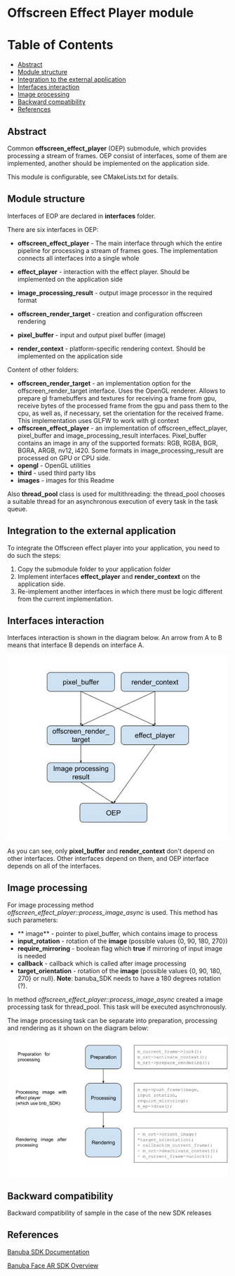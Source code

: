 # Offscreen Effect Player module



# Table of Contents

- [Abstract](#Abstract) 
- [Module structure](#module_structure)
- [Integration to the external application](#integration)
- [Interfaces interaction](#interaction)
- [Image processing](#processing)
- [Backward compatibility](#compatibility)
- [References](#references)


## Abstract

Common  **offscreen_effect_player** (OEP) submodule, 
which provides processing a stream of frames.
OEP consist of interfaces, some of them are implemented, 
another should be implemented on the application side. 

This module is configurable, see CMakeLists.txt for details.

## Module structure <a name="module_structure"></a>

Interfaces of EOP are declared in **interfaces**
folder. 

There are six interfaces in OEP:

- **offscreen_effect_player** - The main interface through which the entire pipeline for processing a stream of frames goes.
  The implementation connects all interfaces into a single whole

- **effect_player** - interaction with the effect player.
  Should be implemented on the application side

- **image_processing_result** - output image processor 
in the required format

- **offscreen_render_target** - creation and configuration offscreen rendering

- **pixel_buffer** - input and output pixel buffer (image)
- **render_context** - platform-specific rendering context. 
Should be implemented on the application side

Content of other folders:

- **offscreen_render_target** - an implementation option 
for the offscreen_render_target interface.  Uses the OpenGL renderer.
Allows to prepare gl framebuffers and textures for receiving 
a frame from gpu, receive bytes of the processed frame 
from the gpu and pass them to the cpu, as well as, 
if necessary, set the orientation for the received frame. 
This implementation uses GLFW to work with gl context
- **offscreen_effect_player** - an implementation 
of offscreen_effect_player, 
pixel_buffer and image_processing_result interfaces.
Pixel_buffer contains an image in any of the supported formats: 
RGB, RGBA, BGR, BGRA, ARGB, nv12, i420.
Some formats in image_processing_result are processed on GPU or CPU side.
- **opengl** - OpenGL utilities
- **third** - used third party libs
- **images** - images for this Readme

Also  **thread_pool** class is used for multithreading: 
the thread_pool chooses a suitable thread
for an asynchronous execution of every task in the task queue.

## Integration to the external application <a name="integration"></a>

To integrate the Offscreen effect player into your
application, you need to do such the steps:
1) Copy the submodule folder to your application folder
2) Implement interfaces
   **effect_player** and **render_context** on the application side.
3) Re-implement another interfaces in which there must be logic
   different from the current implementation.


## Interfaces interaction <a name="interaction"></a>

Interfaces interaction is shown in the diagram below. An arrow from A to B means 
that interface B depends on interface A.

![](images/interfaces.jpg)

As you can see, only **pixel_buffer** and **render_context**
don't depend on other interfaces. Other interfaces depend on them, 
and OEP interface depends on all of the interfaces.


## Image processing <a name="processing"></a>

For image processing method _offscreen_effect_player::process_image_async_ is used.
This method has such parameters:
* ** image** - pointer to pixel_buffer, which contains 
image to process
* **input_rotation** - rotation of the **image** (possible values {0, 90, 180, 270}) 
* **require_mirroring** - boolean flag which **true** 
if mirroring of input image is needed
* **callback** - callback which is called after image processing
* **target_orientation** - rotation of the **image** 
(possible values {0, 90, 180, 270} or null). **Note**: banuba_SDK needs to have a 
180 degrees rotation (?).

In method _offscreen_effect_player::process_image_async_ created a 
image processing task for 
thread_pool. This task will be executed asynchronously. 

The image processing task can be separate into preparation, processing
and rendering as it shown on the diagram below:

![](images/image_processing.jpg)


## Backward compatibility <a name="compatibility"></a>

Backward compatibility of sample in the case of the new SDK releases


## References <a name="references"></a>

[Banuba SDK Documentation](https://docs.banuba.com/face-ar-sdk/generated/doxygen/html/)

[Banuba Face AR SDK Overview](https://docs.banuba.com/face-ar-sdk-v1/)

